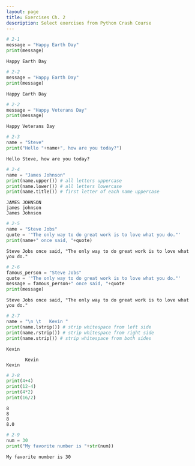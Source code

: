 ```yaml
---
layout: page
title: Exercises Ch. 2
description: Select exercises from Python Crash Course
---
```


```python
# 2-1
message = "Happy Earth Day"
print(message)
```

    Happy Earth Day



```python
# 2-2
message = "Happy Earth Day"
print(message)
```

    Happy Earth Day



```python
# 2-2
message = "Happy Veterans Day"
print(message)
```

    Happy Veterans Day



```python
# 2-3
name = "Steve"
print("Hello "+name+", how are you today?")
```

    Hello Steve, how are you today?



```python
# 2-4
name = "James Johnson"
print(name.upper()) # all letters uppercase
print(name.lower()) # all letters lowercase
print(name.title()) # first letter of each name uppercase
```

    JAMES JOHNSON
    james johnson
    James Johnson



```python
# 2-5
name = "Steve Jobs"
quote = '"The only way to do great work is to love what you do."'
print(name+" once said, "+quote)
```

    Steve Jobs once said, "The only way to do great work is to love what you do."



```python
# 2-6
famous_person = "Steve Jobs"
quote = '"The only way to do great work is to love what you do."'
message = famous_person+" once said, "+quote
print(message)
```

    Steve Jobs once said, "The only way to do great work is to love what you do."



```python
# 2-7
name = "\n \t   Kevin "
print(name.lstrip()) # strip whitespace from left side
print(name.rstrip()) # strip whitespace from right side
print(name.strip()) # strip whitespace from both sides
```

    Kevin 
    
     	   Kevin
    Kevin



```python
# 2-8
print(4+4)
print(12-4)
print(4*2)
print(16/2)
```

    8
    8
    8
    8.0



```python
# 2-9
num = 30
print("My favorite number is "+str(num))
```

    My favorite number is 30



```python

```
